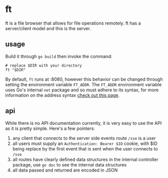 # ft
ft is a file browser that allows for file operations remotely. ft has a server/client model and this is the server.

## usage
Build it through `go build` then invoke the command:

``` shell
# replace $DIR with your directory
ft "$DIR"
```

By default, `ft` runs at :8080, however this behavior can be changed through setting the environment variable `FT_ADDR`. The `FT_ADDR` environment variable uses Go's internal `net` package and so must adhere to its syntax, for more information on the address syntax [check out this page](https://godocs.io/net#Listen).

## api
While there is no API documentation currently, it is very easy to use the API as it is pretty simple. Here's a few pointers:
1. any client that connects to the server side events route `/sse` is a user
2. all users must supply an `Authentication: Bearer $ID` cookie, with $ID being replace by the first event that is sent when the user connects to `/sse`
3. all routes have clearly defined data structures in the internal controller package, use `go doc` to see the internal data structures
4. all data passed and returned are encoded in JSON
